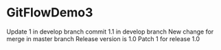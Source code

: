 # GitFlowDemo3
Update 1 in develop branch
commit 1.1 in develop branch 
New change for merge in master branch
Release version is 1.0
Patch 1 for release 1.0